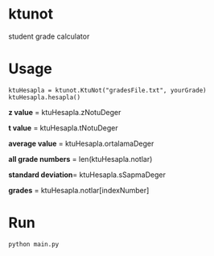 ktunot
======
student grade calculator

Usage
=====
    ktuHesapla = ktunot.KtuNot("gradesFile.txt", yourGrade)
    ktuHesapla.hesapla()

**z value** = ktuHesapla.zNotuDeger

**t value** = ktuHesapla.tNotuDeger

**average value** = ktuHesapla.ortalamaDeger

**all grade numbers** = len(ktuHesapla.notlar)

**standard deviation**= ktuHesapla.sSapmaDeger

**grades** = ktuHesapla.notlar[indexNumber]

Run
===
    python main.py
